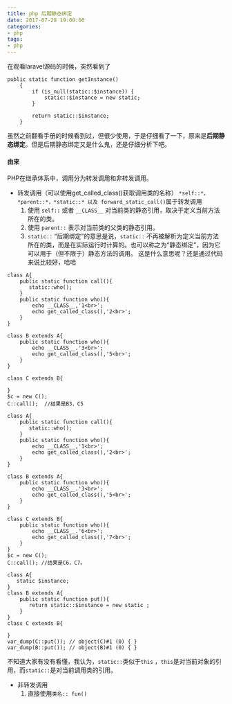 ```yaml
---
title: php 后期静态绑定
date: 2017-07-28 19:00:00
categories:
- php
tags:
- php
---
```


在观看laravel源码的时候，突然看到了

```
public static function getInstance()
    {
        if (is_null(static::$instance)) {
            static::$instance = new static;
        }

        return static::$instance;
    }
```
虽然之前翻看手册的时候看到过，但很少使用，于是仔细看了一下，原来是**后期静态绑定**。但是后期静态绑定又是什么鬼，还是仔细分析下吧。
#### 由来
PHP在继承体系中，调用分为转发调用和非转发调用。
- 转发调用（可以使用get_called_class()获取调用类的名称）
  `*self::*，*parent::*，*static::* 以及 forward_static_call()`属于转发调用
  1. 使用 `self::` 或者 `__CLASS__` 对当前类的静态引用，取决于定义当前方法所在的类。
  2. 使用 `parent::` 表示对当前类的父类的静态引用。
  3. `static::` “后期绑定”的意思是说，`static::` 不再被解析为定义当前方法所在的类，而是在实际运行时计算的。也可以称之为“静态绑定”，因为它可以用于（但不限于）静态方法的调用。
  这是什么意思呢？还是通过代码来说比较好，哈哈

```
class A{
    public static function call(){
       static::who();
    }
    public static function who(){
        echo __CLASS__,'1<br>';
        echo get_called_class(),'2<br>';
    }
}

class B extends A{
    public static function who(){
        echo __CLASS__.'3<br>';
        echo get_called_class(),'5<br>';
    }
}

class C extends B{

}
$c = new C();
C::call();  //结果是B3，C5
```
```
class A{
    public static function call(){
       static::who();
    }
    public static function who(){
        echo __CLASS__,'1<br>';
        echo get_called_class(),'2<br>';
    }
}

class B extends A{
    public static function who(){
        echo __CLASS__.'3<br>';
        echo get_called_class(),'5<br>';
    }
}

class C extends B{
    public static function who(){
        echo __CLASS__.'6<br>';
        echo get_called_class(),'7<br>';
    }
}
$c = new C();
C::call(); //结果是C6，C7。
```
```
class A{
   static $instance;
}
class B extends A{
    public static function put(){
       return static::$instance = new static ;
    }
}
class C extends B{

}
var_dump(C::put()); // object(C)#1 (0) { }
var_dump(B::put()); // object(B)#1 (0) { }
```
不知道大家有没有看懂，我认为，`static::`类似于`this` ，`this`是对当前对象的引用，而`static::`是对当前调用类的引用。
- 非转发调用
  1.  直接使用`类名:: fun()`

